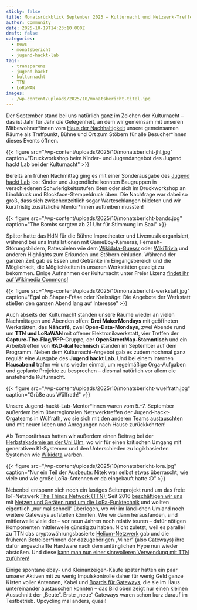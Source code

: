 ```yaml
---
sticky: false
title: Monatsrückblick September 2025 – Kulturnacht und Netzwerk-Treffen
author: Community
date: 2025-10-19T14:23:10.000Z
draft: false
categories:
  - news
  - monatsbericht
  - jugend-hackt-lab
tags:
  - transparenz
  - jugend-hackt
  - kulturnacht
  - TTN
  - LoRaWAN
images:
  - /wp-content/uploads/2025/10/monatsbericht-titel.jpg
---
```


Der September stand bei uns natürlich ganz im Zeichen der Kulturnacht – das ist Jahr für Jahr _die_ Gelegenheit, an dem wir gemeinsam mit unseren Mitbewohner\*innen vom [Haus der Nachhaltigkeit](https://www.h-d-n.org/) unsere gemeinsamen Räume als Treffpunkt, Bühne und Ort zum Stöbern für alle Besucher\*innen dieses Events öffnen.

{{< figure src="/wp-content/uploads/2025/10/monatsbericht-jhl.jpg" caption="Druckworkshop beim Kinder- und Jugendangebot des Jugend hackt Lab bei der Kulturnacht" >}}

Bereits am frühen Nachmittag ging es mit einer Sonderausgabe des [Jugend hackt Lab](/category/jugend-hackt-lab/) los: Kinder und Jugendliche konnten Baugruppen in verschiedenen Schwierigkeitsstufen löten oder sich im Druckworkshop an Linoldruck und Blockface-Stempeldruck üben. 
Die Nachfrage war dabei so groß, dass sich zwischenzeitlich sogar Warteschlangen bildeten und wir kurzfristig zusätzliche Mentor\*innen auftreiben mussten!

{{< figure src="/wp-content/uploads/2025/10/monatsbericht-bands.jpg" caption="The Bombs sorgten ab 21 Uhr für Stimmung im Saal" >}}

Später hatte das HdN für die Bühne Improtheater und Livemusik organisiert, während bei uns Installationen mit GameBoy-Kameras, Fernseh-Störungsbildern, Ratespielen wie dem [Wikidata-Guessr](/wie-gut-kennst-du-dich-in-neu-ulm-aus/) oder [WikiTrivia](https://wikitrivia.tomjwatson.com/) und anderen Highlights zum Erkunden und Stöbern einluden. 
Während der ganzen Zeit gab es Essen und Getränke im Eingangsbereich und die Möglichkeit, die Möglichkeiten in unseren Werkstätten gezeigt zu bekommen.
Einige Aufnahmen der Kulturnacht unter Freier Lizenz [findet ihr auf Wikimedia Commons!](https://commons.wikimedia.org/wiki/Category:Kulturnacht_2025_at_tempor%C3%A4rhaus_and_Haus_der_Nachhaltigkeit)

{{< figure src="/wp-content/uploads/2025/10/monatsbericht-werkstatt.jpg" caption="Egal ob Shaper-Fräse oder Kreissäge: Die Angebote der Werkstatt stießen den ganzen Abend lang auf Interesse" >}}

Auch abseits der Kulturnacht standen unsere Räume wieder an vielen Nachmittagen und Abenden offen: **Drei MakerMondays** mit geöffneten Werkstätten, das **Nähcafé**, zwei **Open-Data-Mondays**, zwei Abende rund um **TTN und LoRaWAN** mit offener Elektronikwerkstatt, vier Treffen der **Capture-The-Flag/PPP**-Gruppe, der **OpenStreetMap-Stammtisch** und ein Arbeitstreffen von **RAD-ikal technisch** standen im September auf dem Programm.
Neben dem Kulturnacht-Angebot gab es zudem nochmal ganz regulär eine Ausgabe des **Jugend hackt Lab**. 
Und bei einem internen **Hausabend** trafen wir uns wieder einmal, um regelmäßige Orga-Aufgaben und geplante Projekte zu besprechen – diesmal natürlich vor allem die anstehende Kulturnacht.

{{< figure src="/wp-content/uploads/2025/10/monatsbericht-wuelfrath.jpg" caption="Grüße aus Wülfrath!" >}}

Unsere Jugend-hackt-Lab-Mentor\*innen waren vom 5.–7. September außerdem beim überregionalen Netzwerktreffen der Jugend-hackt-Orgateams in Wülfrath, wo sie sich mit den anderen Teams austauschten und mit neuen Ideen und Anregungen nach Hause zurückkehrten!

Als Temporärhaus hatten wir außerdem einen Beitrag bei der [Herbstakademie an der Uni Ulm](https://www.uni-ulm.de/einrichtungen/zawiw/programmlinien-und-themen/akademiewochen/), wo wir für einen kritischen Umgang mit generativen KI-Systemen und den Unterschieden zu logikbasierten Systemen wie [Wikidata](https://www.wikidata.org/wiki/Wikidata:Main_Page) warben.

{{< figure src="/wp-content/uploads/2025/10/monatsbericht-lora.jpg" caption="Nur ein Teil der Ausbeute: Nitek war selbst etwas überrascht, wie viele und wie große LoRa-Antennen er da eingekauft hatte :D" >}}

Nebenbei entspann sich noch ein lustiges Seitenprojekt rund um das freie IoT-Netzwerk [The Things Network (TTN):](https://www.thethingsnetwork.org/) Seit 2016 [beschäftigen wir uns](/gruppen/ttn/) mit [Netzen und Geräten rund um die LoRa-Funktechnik](https://de.wikipedia.org/wiki/Long_Range_Wide_Area_Network) und wollten eigentlich „nur mal schnell“ überlegen, wo wir im ländlichen Umland noch weitere Gateways aufstellen könnten. 
Wie wir dann herausfanden, sind mittlerweile viele der – vor neun Jahren noch relativ teuren – dafür nötigen Komponenten mittlerweile günstig zu haben. 
Nicht zuletzt, weil es parallel zu TTN das cryptowährungsbasierte [Helium-Netzwerk](https://en.wikipedia.org/wiki/Helium_Network) gab und die früheren Betreiber\*innen der dazugehörigen „Miner“ (also Gateways) ihre dafür angeschaffte Hardware nach dem anfänglichen Hype nun wieder abstoßen. 
Und diese [kann man nun einer sinnvolleren Verwendung mit TTN zuführen!](https://medium.com/@friedkiwi/repurposing-helium-iot-hotspots-for-the-things-network-4b6cb655c76e)

Einige spontane ebay- und Kleinanzeigen-Käufe später hatten ein paar unserer Aktiven mit zu wenig Impulskontrolle daher für wenig Geld ganze Kisten voller Antennen, Kabel und [Boards für Gateways](https://wiki.seeedstudio.com/WM1302_module/), die sie im Haus untereinander austauschen konnten – das Bild oben zeigt nur einen kleinen Ausschnitt der „Beute“. 
Erste „neue“ Gateways waren schon kurz darauf im Testbetrieb. 
Upcycling mal anders, quasi!
